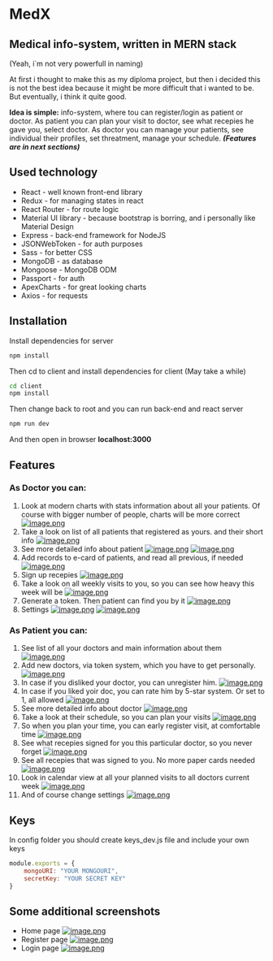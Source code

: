 # MedX
## Medical info-system, written in MERN stack
(Yeah, i`m not very powerfull in naming)

At first i thought to make this as my diploma project, but then i decided this is not the best idea because it might be more difficult that i wanted to be. But eventually, i think it quite good.

**Idea is simple:** info-system, where tou can register/login as patient or doctor. As patient you can plan your visit to doctor, see what recepies he gave you, select doctor. As doctor you can manage your patients, see individual their profiles, set threatment, manage your schedule.
__*(Features are in next sections)*__


## Used technology
* React - well known front-end library
* Redux - for managing states in react
* React Router - for route logic
* Material UI library - because bootstrap is borring, and i personally like Material Design
* Express - back-end framework for NodeJS
* JSONWebToken - for auth purposes
* Sass - for better CSS
* MongoDB - as database
* Mongoose - MongoDB ODM
* Passport - for auth
* ApexCharts - for great looking charts
* Axios - for requests

## Installation
Install dependencies for server
```bash
npm install
```
Then cd to client and install dependencies for client (May take a while)
```bash
cd client
npm install
```
Then change back to root
and you can run back-end and react server
```bash
npm run dev
```
And then open in browser **localhost:3000**

## Features
### As **Doctor** you can:
1. Look at modern charts with stats information about all your patients. Of course with bigger number of people, charts will be more correct
[![image.png](https://i.postimg.cc/9Xs4n2WR/image.png)](https://postimg.cc/QVkxFRKh)
1. Take a look on list of all patients that registered as yours. and their short info
[![image.png](https://i.postimg.cc/W181TcP7/image.png)](https://postimg.cc/sMBr48xB)
1. See more detailed info about patient
[![image.png](https://i.postimg.cc/02d801rq/image.png)](https://postimg.cc/ykx475Ff)
[![image.png](https://i.postimg.cc/xTR2bGFf/image.png)](https://postimg.cc/BXXyrF0k)
1. Add records to e-card of patients, and read all previous, if needed
[![image.png](https://i.postimg.cc/bvGcM7Yr/image.png)](https://postimg.cc/VScV0HCP)
1. Sign up recepies
[![image.png](https://i.postimg.cc/Prf79g2H/image.png)](https://postimg.cc/8s3wrn2X)
1. Take a look on all weekly visits to you, so you can see how heavy this week will be
[![image.png](https://i.postimg.cc/L5xxmsNp/image.png)](https://postimg.cc/0KJYfPTW)
1. Generate a token. Then patient can find you by it
[![image.png](https://i.postimg.cc/LskBHX8b/image.png)](https://postimg.cc/4KdhPXt6)
1. Settings
[![image.png](https://i.postimg.cc/Qtx5hJPF/image.png)](https://postimg.cc/mcJhSCT4)
[![image.png](https://i.postimg.cc/3rqpQpZw/image.png)](https://postimg.cc/rzSzSD36)

### As **Patient** you can:
1. See list of all your doctors and main information about them
[![image.png](https://i.postimg.cc/SNhbJYZS/image.png)](https://postimg.cc/HjBhNnDR)
1. Add new doctors, via token system, which you have to get personally.
[![image.png](https://i.postimg.cc/d0q0dS40/image.png)](https://postimg.cc/870Dgw88)
1. In case if you disliked your doctor, you can unregister him.
[![image.png](https://i.postimg.cc/hjYyT6bW/image.png)](https://postimg.cc/wyhQdWG0)
1. In case if you liked yoir doc, you can rate him by 5-star system. Or set to 1, all allowed
[![image.png](https://i.postimg.cc/CLpy2nky/image.png)](https://postimg.cc/Sjdt2sgV)
1. See more detailed info about doctor
[![image.png](https://i.postimg.cc/bNg6RZR9/image.png)](https://postimg.cc/w7tcqTZ1)
1. Take a look at their schedule, so you can plan your visits
[![image.png](https://i.postimg.cc/4dRbGG53/image.png)](https://postimg.cc/4KwhvrjC)
1. So when you plan your time, you can early register visit, at comfortable time
[![image.png](https://i.postimg.cc/ZqppVgSz/image.png)](https://postimg.cc/qtBN71q1)
1. See what recepies signed for you this particular doctor, so you never forget
[![image.png](https://i.postimg.cc/3xpkTvbg/image.png)](https://postimg.cc/TKddjpxw)
1. See all recepies that was signed to you. No more paper cards needed
[![image.png](https://i.postimg.cc/hG2cW4gL/image.png)](https://postimg.cc/hJQHVBXv)
1. Look in calendar view at all your planned visits to all doctors current week
[![image.png](https://i.postimg.cc/13tZ0hD4/image.png)](https://postimg.cc/9rvSVk8j)
1. And of course change settings
[![image.png](https://i.postimg.cc/Zqvtg87S/image.png)](https://postimg.cc/hJn5QdRy)
## Keys
In config folder you should create keys_dev.js file and include your own keys
```javascript
module.exports = {
    mongoURI: "YOUR MONGOURI",
    secretKey: "YOUR SECRET KEY"
}
```

## Some additional screenshots
* Home page
[![image.png](https://i.postimg.cc/8zNLZGHd/image.png)](https://postimg.cc/tYv1gL87)
* Register page
[![image.png](https://i.postimg.cc/jdNh8ZrT/image.png)](https://postimg.cc/4mftyvd2)
* Login page
[![image.png](https://i.postimg.cc/63yrChhD/image.png)](https://postimg.cc/cgGtSw2m)
